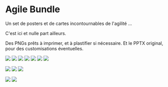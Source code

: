 # Agile Bundle

Un set de posters et de cartes incontournables de l'agilité ... 

C'est ici et nulle part ailleurs.

Des PNGs prêts à imprimer, et à plastifier si nécessaire. 
Et le PPTX original, pour des customisations éventuelles.

![](Cartes-Emoticons/emoticons.jpg)
![](Cartes-Planning-Poker/planning-poker.jpg)
![](Cartes-Cognitive-Biases/cognitive-biases.jpg)
![](Cartes-ELMO/elmo.png)
![](Cartes-Meteo/meteo.jpg)
![](Cartes-Photolangage/Photolangage.png)
![](Cartes-Planning-Poker-XL/planning-poker-xl.png)

![](Kakemonos/Agile-Kakemono-InAction.png)
![](Kakemonos/Extended-Scrum-InAction.png)
![](Kakemonos/Lean-Kanban-InAction.png)

![](Team-Feedbacks-A3/Team-Feedbacks-InAction.jpg)
![](Team-NikoNikoWeek-A3/Team-NikoNikoWeek-InAction.jpg)
